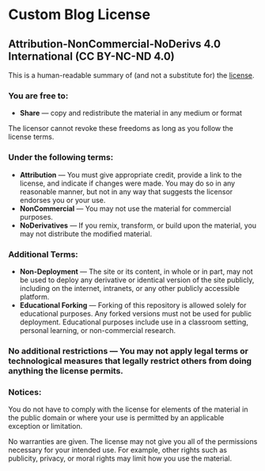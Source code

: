 # Custom Blog License

## Attribution-NonCommercial-NoDerivs 4.0 International (CC BY-NC-ND 4.0)

This is a human-readable summary of (and not a substitute for) the [license](https://creativecommons.org/licenses/by-nc-nd/4.0/legalcode).

### You are free to:

- **Share** — copy and redistribute the material in any medium or format

The licensor cannot revoke these freedoms as long as you follow the license terms.

### Under the following terms:

- **Attribution** — You must give appropriate credit, provide a link to the license, and indicate if changes were made. You may do so in any reasonable manner, but not in any way that suggests the licensor endorses you or your use.
- **NonCommercial** — You may not use the material for commercial purposes.
- **NoDerivatives** — If you remix, transform, or build upon the material, you may not distribute the modified material.

### Additional Terms:

- **Non-Deployment** — The site or its content, in whole or in part, may not be used to deploy any derivative or identical version of the site publicly, including on the internet, intranets, or any other publicly accessible platform.
- **Educational Forking** — Forking of this repository is allowed solely for educational purposes. Any forked versions must not be used for public deployment. Educational purposes include use in a classroom setting, personal learning, or non-commercial research.

### No additional restrictions — You may not apply legal terms or technological measures that legally restrict others from doing anything the license permits.

### Notices:

You do not have to comply with the license for elements of the material in the public domain or where your use is permitted by an applicable exception or limitation.

No warranties are given. The license may not give you all of the permissions necessary for your intended use. For example, other rights such as publicity, privacy, or moral rights may limit how you use the material.
